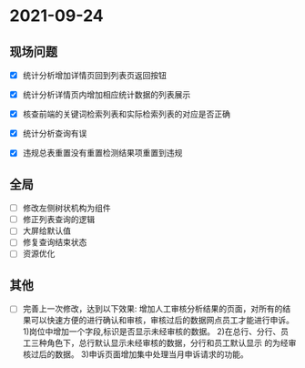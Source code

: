 # 2021-09-24
## 现场问题
  - [x] 统计分析增加详情页回到列表页返回按钮
  - [x] 统计分析详情页内增加相应统计数据的列表展示
  - [x] 核查前端的关键词检索列表和实际检索列表的对应是否正确
  
  - [x] 统计分析查询有误
  - [x] 违规总表重置没有重置检测结果项重置到违规
## 全局
  - [ ] 修改左侧树状机构为组件
  - [ ] 修正列表查询的逻辑
  - [ ] 大屏给默认值
  - [ ] 修复查询结束状态
  - [ ] 资源优化
## 其他
  - [ ] 完善上一次修改，达到以下效果:
        增加人工审核分析结果的页面，对所有的结果可以快速方便的进行确认和审核，审核过后的数据网点员工才能进行申诉。
        1)岗位中增加一个字段,标识是否显示未经审核的数据。
        2)在总行、分行、员工三种角色下，总行默认显示未经审核的数据，分行和员工默认显示        的为经审核过后的数据。
        3)申诉页面增加集中处理当月申诉请求的功能。